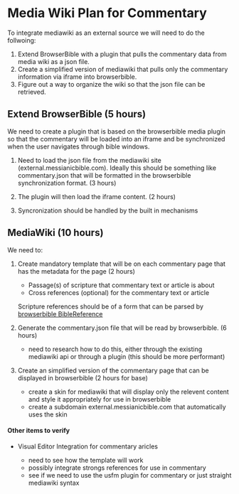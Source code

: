 # Media Wiki Plan for Commentary

To integrate mediawiki as an external source we will need to do the follwoing:

1. Extend BrowserBible with a plugin that pulls the commentary data from media wiki as a json file.
2. Create a simplified version of mediawiki that pulls only the commentary information via iframe into browserbible.
2. Figure out a way to organize the wiki so that the json file can be retrieved.

## Extend BrowserBible (5 hours)

We need to create a plugin that is based on the browserbible media plugin so that the commentary will be loaded into an iframe and be synchronized when the user navigates through bible windows.

1. Need to load the json file from the mediawiki site (external.messianicbible.com). Ideally this should be something like commentary.json that will be formatted in the browserbible synchronization format. (3 hours)

2. The plugin will then load the iframe content. (2 hours)

3. Syncronization should be handled by the built in mechanisms


## MediaWiki (10 hours)

We need to:

1. Create mandatory template that will be on each commentary page that has the metadata for the page (2 hours)

	* Passage(s) of scripture that commentary text or article is about
	* Cross references (optional) for the commentary text or article

	Scripture references should be of a form that can be parsed by [browserbible BibleReference](app/js/bible/bible.reference.js)


2. Generate the commentary.json file that will be read by browserbible. (6 hours)

	* need to research how to do this, either through the existing mediawiki api or through a plugin (this should be more performant)

3. Create an simplified version of the commentary page that can be displayed in browserbible (2 hours for base)

	* create a skin for mediawiki that will display only the relevent content and style it appropriately for use in browserbible
	* create a subdomain external.messianicbible.com that automatically uses the skin




#### Other items to verify

* Visual Editor Integration for commentary aricles

	* need to see how the template will work
	* possibly integrate strongs references for use in commentary
	* see if we need to use the usfm plugin for commentary or just straight mediawiki syntax